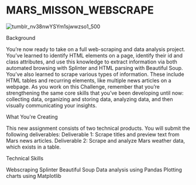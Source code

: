 # MARS_MISSON_WEBSCRAPE
![tumblr_nv38nwYSYm1sjwwzso1_500](https://user-images.githubusercontent.com/121820268/231310233-1d1d0e23-5834-484d-88f2-52f41848be6b.gif)


Background

You’re now ready to take on a full web-scraping and data analysis project. You’ve learned to identify HTML elements on a page, identify their id and class attributes, and use this knowledge to extract information via both automated browsing with Splinter and HTML parsing with Beautiful Soup. You’ve also learned to scrape various types of information. These include HTML tables and recurring elements, like multiple news articles on a webpage.
As you work on this Challenge, remember that you’re strengthening the same core skills that you’ve been developing until now: collecting data, organizing and storing data, analyzing data, and then visually communicating your insights.


What You're Creating

This new assignment consists of two technical products. You will submit the following deliverables:
Deliverable 1: Scrape titles and preview text from Mars news articles.
Deliverable 2: Scrape and analyze Mars weather data, which exists in a table.

Technical Skills

Webscraping
Splinter
Beautiful Soup
Data analysis using Pandas
Plotting charts using Matplotlib



